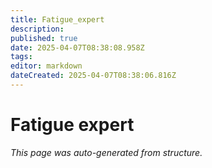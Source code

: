 ```yaml
---
title: Fatigue_expert
description: 
published: true
date: 2025-04-07T08:38:08.958Z
tags: 
editor: markdown
dateCreated: 2025-04-07T08:38:06.816Z
---
```


# Fatigue expert

*This page was auto-generated from structure.*